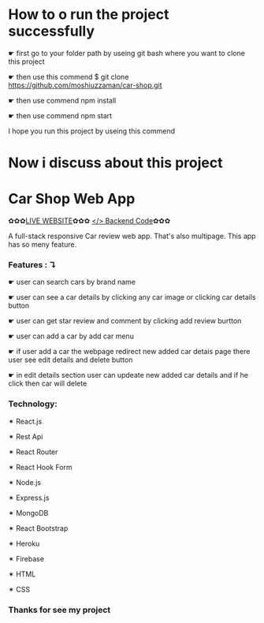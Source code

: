 

# How to o run the project successfully

☛ first go to your folder path by useing git bash where you want to clone this project 

☛ then use this commend $ git clone https://github.com/moshiuzzaman/car-shop.git

☛ then use commend npm install

☛ then use commend npm start 

I hope you run this project by useing this commend


# Now i discuss about this project


# Car Shop Web App
✿✿✿[LIVE WEBSITE](https://car-shop-4427f.web.app/)✿✿✿ [</> Backend Code](https://github.com/moshiuzzaman/car-shop-server.git)✿✿✿

A full-stack responsive Car review web app. That's also multipage. This app has so meny feature.

 ### Features : ↴
☛ user can search cars by brand name
 
☛ user can see a car details by clicking any car image or clicking car details button

 ☛ user can get star review and comment by clicking add review burtton
 
☛ user can add a car by add car menu

☛ if user add a car the webpage redirect new added car detais page there user see edit details and delete button

☛ in edit details section user can updeate new added car details and if he click then car will delete

### Technology: 

✶ React.js 

✶ Rest Api 

✶ React Router 

✶ React Hook Form 

✶ Node.js 

✶ Express.js 

✶ MongoDB 

✶ React Bootstrap 

✶ Heroku 

✶ Firebase

✶ HTML 

✶ CSS 

### Thanks for see my project



